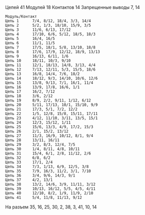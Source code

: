Цепей 41 Модулей 18 Контактов 14 Запрещенные выводы 7, 14

    Модуль/Контакт
    Цепь 1      7/4, 8/12, 18/4, 3/3, 14/4
    Цепь 2      5/2, 1/3, 18/10, 15/9, 3/5
    Цепь 3      11/6, 6/13, 17/12
    Цепь 4      17/10, 6/6, 5/12, 18/5, 18/3
    Цепь 5      16/4, 16/5
    Цепь 6      11/1, 11/5
    Цепь 7      17/5, 18/1, 5/8, 13/10, 18/8
    Цепь 8      17/6, 17/9, 12/12, 18/9, 13/13
    Цепь 9      16/13, 6/11, 1/6
    Цепь 10     18/11, 10/3, 9/10
    Цепь 11     12/1, 18/13, 14/8, 3/13, 4/4
    Цепь 12     7/13, 12/11, 5/3, 15/5, 18/6
    Цепь 13     16/8, 14/4, 7/6, 18/2
    Цепь 14     18/12, 9/3, 14/10, 10/6, 12/6
    Цепь 15     13/8, 9/13, 7/1, 16/1, 11/4
    Цепь 16     13/9, 17/8, 16/6, 1/1
    Цепь 17     16/2, 7/12
    Цепь 18     3/6, 2/12
    Цепь 19     8/9, 2/2, 9/11, 1/12, 6/12
    Цепь 20     5/11, 17/13, 10/1, 15/10, 9/9
    Цепь 21     17/3, 5/1, 7/2, 12/2
    Цепь 22     1/5, 12/8, 15/8, 15/11, 17/11
    Цепь 23     4/12, 11/10, 3/11, 13/5, 15/1
    Цепь 24     12/3, 15/12, 1/11
    Цепь 25     15/6, 13/3, 4/9, 17/2, 15/3
    Цепь 26     2/1, 15/2, 13/12
    Цепь 27     11/3, 16/9, 10/12, 8/1, 9/4
    Цепь 28     13/11, 16/11
    Цепь 29     3/2, 8/3, 12/4, 7/5
    Цепь 30     1/4, 8/11, 4/8, 10/11
    Цепь 31     15/4, 6/1, 2/8, 11/12, 2/6
    Цепь 32     6/8, 6/2
    Цепь 33     17/1, 2/4
    Цепь 34     7/3, 1/13, 6/9, 12/5, 3/8
    Цепь 35     7/9, 16/3, 11/2, 3/1, 7/10
    Цепь 36     3/4, 9/6, 14/3, 9/1
    Цепь 37     4/2, 13/1
    Цепь 38     13/2, 14/6, 3/9, 11/11, 3/12
    Цепь 39     10/13, 16/12, 5/5, 4/5, 4/11
    Цепь 40     12/10, 8/2, 1/9, 11/9, 2/10
    Цепь 41     5/4, 11/8, 11/13, 9/12

На разъем 35, 16, 25, 30, 2, 38, 3, 41, 10, 14